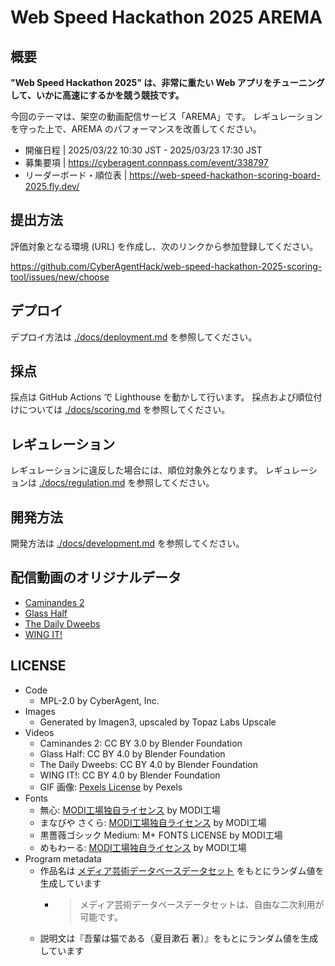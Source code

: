 # Web Speed Hackathon 2025 AREMA

## 概要

**"Web Speed Hackathon 2025" は、非常に重たい Web アプリをチューニングして、いかに高速にするかを競う競技です。**

今回のテーマは、架空の動画配信サービス「AREMA」です。
レギュレーションを守った上で、AREMA のパフォーマンスを改善してください。

- 開催日程 | 2025/03/22 10:30 JST - 2025/03/23 17:30 JST
- 募集要項 | https://cyberagent.connpass.com/event/338797
- リーダーボード・順位表 | https://web-speed-hackathon-scoring-board-2025.fly.dev/

## 提出方法

評価対象となる環境 (URL) を作成し、次のリンクから参加登録してください。

https://github.com/CyberAgentHack/web-speed-hackathon-2025-scoring-tool/issues/new/choose

## デプロイ

デプロイ方法は [./docs/deployment.md](./docs/deployment.md) を参照してください。

## 採点

採点は GitHub Actions で Lighthouse を動かして行います。
採点および順位付けについては [./docs/scoring.md](./docs/scoring.md) を参照してください。

## レギュレーション

レギュレーションに違反した場合には、順位対象外となります。
レギュレーションは [./docs/regulation.md](./docs/regulation.md) を参照してください。

## 開発方法

開発方法は [./docs/development.md](./docs/development.md) を参照してください。

## 配信動画のオリジナルデータ

- [Caminandes 2](https://www.youtube.com/watch?v=Z4C82eyhwgU)
- [Glass Half](https://www.youtube.com/watch?v=lqiN98z6Dak)
- [The Daily Dweebs](https://www.youtube.com/watch?v=RJnKaAtBPhA)
- [WING IT!](https://www.youtube.com/watch?v=u9lj-c29dxI)

## LICENSE

- Code
  - MPL-2.0 by CyberAgent, Inc.
- Images
  - Generated by Imagen3, upscaled by Topaz Labs Upscale
- Videos
  - Caminandes 2: CC BY 3.0 by Blender Foundation
  - Glass Half: CC BY 4.0 by Blender Foundation
  - The Daily Dweebs: CC BY 4.0 by Blender Foundation
  - WING IT!: CC BY 4.0 by Blender Foundation
  - GIF 画像: [Pexels License](https://www.pexels.com/license/) by Pexels
- Fonts
  - 無心: [MODI工場独自ライセンス](https://modi.jpn.org/licence.php) by MODI工場
  - まなびや さくら: [MODI工場独自ライセンス](https://modi.jpn.org/licence.php) by MODI工場
  - 黒薔薇ゴシック Medium: M+ FONTS LICENSE by MODI工場
  - めもわーる: [MODI工場独自ライセンス](https://modi.jpn.org/licence.php) by MODI工場
- Program metadata
  - 作品名は [メディア芸術データベースデータセット](https://github.com/mediaarts-db/dataset) をもとにランダム値を生成しています
    - > メディア芸術データベースデータセットは、自由な二次利用が可能です。
  - 説明文は『吾輩は猫である（夏目漱石 著）』をもとにランダム値を生成しています
